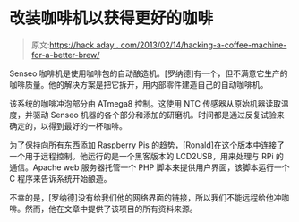 # 改装咖啡机以获得更好的咖啡

> 原文:[https://hack aday . com/2013/02/14/hacking-a-coffee-machine-for-a-better-brew/](https://hackaday.com/2013/02/14/hacking-a-coffee-machine-for-a-better-brew/)

Senseo 咖啡机是使用咖啡包的自动酿造机。[罗纳德]有一个，但不满意它生产的咖啡质量。他的解决方案是把它拆开，用内部零件建造自己的自动咖啡机。

该系统的咖啡冲泡部分由 ATmega8 控制。这使用 NTC 传感器从原始机器读取温度，并驱动 Senseo 机器的各个部分和添加的研磨机。时间都是通过反复试验来确定的，以得到最好的一杯咖啡。

为了保持向所有东西添加 Raspberry Pis 的趋势，[Ronald]在这个版本中连接了一个用于远程控制。他运行的是一个黑客版本的 LCD2USB，用来处理与 RPi 的通信。Apache web 服务器托管一个 PHP 脚本来提供用户界面，该脚本运行一个 C 程序来告诉系统开始酿造。

不幸的是，[罗纳德]没有给我们他的网络界面的链接，所以我们不能远程给他冲咖啡。然而，他在文章中提供了该项目的所有资料来源。